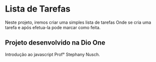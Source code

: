 # Lista de Tarefas

Neste projeto, iremos criar uma simples lista de tarefas
Onde se cria uma tarefa e após efetua-la pode marcar como feita.

## Projeto desenvolvido na Dio One
Introdução ao javascript 
Prof° Stephany Nusch.